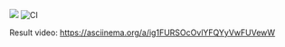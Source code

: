 <html>

<a href="https://codeclimate.com/github/codeclimate/codeclimate/maintainability"><img src="https://api.codeclimate.com/v1/badges/a99a88d28ad37a79dbf6/maintainability" /></a>
![CI](https://github.com/IgBuS/php-project-lvl1/workflows/CI/badge.svg)
</html>


Result video:
https://asciinema.org/a/ig1FURSOcOvlYFQYyVwFUVewW
